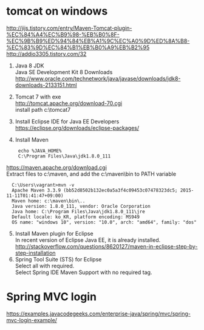 # tomcat on windows
http://jijs.tistory.com/entry/Maven-Tomcat-plugin-%EC%84%A4%EC%B9%98-%EB%B0%8F-%EC%9B%B9%ED%94%84%EB%A1%9C%EC%A0%9D%ED%8A%B8-%EC%83%9D%EC%84%B1%EB%B0%A9%EB%B2%95  
http://addio3305.tistory.com/32  

1. Java 8 JDK  
  Java SE Development Kit 8 Downloads  
  http://www.oracle.com/technetwork/java/javase/downloads/jdk8-downloads-2133151.html
2. Tomcat 7 with exe  
  http://tomcat.apache.org/download-70.cgi  
  install path c:\tomcat7  
3. Install Eclipse IDE for Java EE Developers  
  https://eclipse.org/downloads/eclipse-packages/  
4. Install Maven  

        echo %JAVA_HOME%
        C:\Program Files\Java\jdk1.8.0_111

  https://maven.apache.org/download.cgi  
  Extract files to c:\maven, and add the c:\maven\bin to PATH variable  

      C:\Users\vagrant>mvn -v
      Apache Maven 3.3.9 (bb52d8502b132ec0a5a3f4c09453c07478323dc5; 2015-11-11T01:41:47+09:00)
      Maven home: c:\maven\bin\..
      Java version: 1.8.0_111, vendor: Oracle Corporation
      Java home: C:\Program Files\Java\jdk1.8.0_111\jre
      Default locale: ko_KR, platform encoding: MS949
      OS name: "windows 10", version: "10.0", arch: "amd64", family: "dos"

5. Install Maven plugin for Eclipse  
  In recent version of Eclipse Java EE, it is already installed.  
  http://stackoverflow.com/questions/8620127/maven-in-eclipse-step-by-step-installation  
6. Spring Tool Suite (STS) for Eclipse  
  Select all with required.  
  Select Spring IDE Maven Support with no required tag.
  
# Spring MVC login
https://examples.javacodegeeks.com/enterprise-java/spring/mvc/spring-mvc-login-example/  
